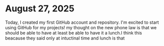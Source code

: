 # August 27, 2025

Today, I created my first GitHub account and repository. I'm excited to start using GitHub for my projects!
my thought on the new phone law is that we should be able to have at least be able to have it a lunch.I think this beacause they said only at intuctinal time and lunch is that
